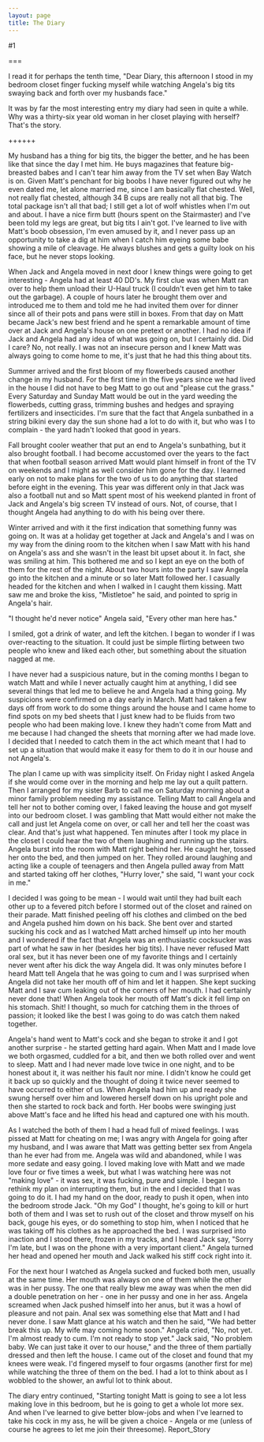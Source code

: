 ```yaml
---
layout: page
title: The Diary
---
```

#1 

===

I read it for perhaps the tenth time, "Dear Diary, this afternoon I stood in my bedroom closet finger fucking myself while watching Angela's big tits swaying back and forth over my husbands face." 

It was by far the most interesting entry my diary had seen in quite a while. Why was a thirty-six year old woman in her closet playing with herself? That's the story. 

++++++ 

My husband has a thing for big tits, the bigger the better, and he has been like that since the day I met him. He buys magazines that feature big-breasted babes and I can't tear him away from the TV set when Bay Watch is on. Given Matt's penchant for big boobs I have never figured out why he even dated me, let alone married me, since I am basically flat chested. Well, not really flat chested, although 34 B cups are really not all that big. The total package isn't all that bad; I still get a lot of wolf whistles when I'm out and about. I have a nice firm butt (hours spent on the Stairmaster) and I've been told my legs are great, but big tits I ain't got. I've learned to live with Matt's boob obsession, I'm even amused by it, and I never pass up an opportunity to take a dig at him when I catch him eyeing some babe showing a mile of cleavage. He always blushes and gets a guilty look on his face, but he never stops looking. 

When Jack and Angela moved in next door I knew things were going to get interesting - Angela had at least 40 DD's. My first clue was when Matt ran over to help them unload their U-Haul truck (I couldn't even get him to take out the garbage). A couple of hours later he brought them over and introduced me to them and told me he had invited them over for dinner since all of their pots and pans were still in boxes. From that day on Matt became Jack's new best friend and he spent a remarkable amount of time over at Jack and Angela's house on one pretext or another. I had no idea if Jack and Angela had any idea of what was going on, but I certainly did. Did I care? No, not really. I was not an insecure person and I knew Matt was always going to come home to me, it's just that he had this thing about tits. 

Summer arrived and the first bloom of my flowerbeds caused another change in my husband. For the first time in the five years since we had lived in the house I did not have to beg Matt to go out and "please cut the grass." Every Saturday and Sunday Matt would be out in the yard weeding the flowerbeds, cutting grass, trimming bushes and hedges and spraying fertilizers and insecticides. I'm sure that the fact that Angela sunbathed in a string bikini every day the sun shone had a lot to do with it, but who was I to complain - the yard hadn't looked that good in years. 

Fall brought cooler weather that put an end to Angela's sunbathing, but it also brought football. I had become accustomed over the years to the fact that when football season arrived Matt would plant himself in front of the TV on weekends and I might as well consider him gone for the day. I learned early on not to make plans for the two of us to do anything that started before eight in the evening. This year was different only in that Jack was also a football nut and so Matt spent most of his weekend planted in front of Jack and Angela's big screen TV instead of ours. Not, of course, that I thought Angela had anything to do with his being over there. 

Winter arrived and with it the first indication that something funny was going on. It was at a holiday get together at Jack and Angela's and I was on my way from the dining room to the kitchen when I saw Matt with his hand on Angela's ass and she wasn't in the least bit upset about it. In fact, she was smiling at him. This bothered me and so I kept an eye on the both of them for the rest of the night. About two hours into the party I saw Angela go into the kitchen and a minute or so later Matt followed her. I casually headed for the kitchen and when I walked in I caught them kissing. Matt saw me and broke the kiss, "Mistletoe" he said, and pointed to sprig in Angela's hair. 

"I thought he'd never notice" Angela said, "Every other man here has." 

I smiled, got a drink of water, and left the kitchen. I began to wonder if I was over-reacting to the situation. It could just be simple flirting between two people who knew and liked each other, but something about the situation nagged at me. 

I have never had a suspicious nature, but in the coming months I began to watch Matt and while I never actually caught him at anything, I did see several things that led me to believe he and Angela had a thing going. My suspicions were confirmed on a day early in March. Matt had taken a few days off from work to do some things around the house and I came home to find spots on my bed sheets that I just knew had to be fluids from two people who had been making love. I knew they hadn't come from Matt and me because I had changed the sheets that morning after we had made love. I decided that I needed to catch them in the act which meant that I had to set up a situation that would make it easy for them to do it in our house and not Angela's. 

The plan I came up with was simplicity itself. On Friday night I asked Angela if she would come over in the morning and help me lay out a quilt pattern. Then I arranged for my sister Barb to call me on Saturday morning about a minor family problem needing my assistance. Telling Matt to call Angela and tell her not to bother coming over, I faked leaving the house and got myself into our bedroom closet. I was gambling that Matt would either not make the call and just let Angela come on over, or call her and tell her the coast was clear. And that's just what happened. Ten minutes after I took my place in the closet I could hear the two of them laughing and running up the stairs. Angela burst into the room with Matt right behind her. He caught her, tossed her onto the bed, and then jumped on her. They rolled around laughing and acting like a couple of teenagers and then Angela pulled away from Matt and started taking off her clothes, "Hurry lover," she said, "I want your cock in me." 

I decided I was going to be mean - I would wait until they had built each other up to a fevered pitch before I stormed out of the closet and rained on their parade. Matt finished peeling off his clothes and climbed on the bed and Angela pushed him down on his back. She bent over and started sucking his cock and as I watched Matt arched himself up into her mouth and I wondered if the fact that Angela was an enthusiastic cocksucker was part of what he saw in her (besides her big tits). I have never refused Matt oral sex, but it has never been one of my favorite things and I certainly never went after his dick the way Angela did. It was only minutes before I heard Matt tell Angela that he was going to cum and I was surprised when Angela did not take her mouth off of him and let it happen. She kept sucking Matt and I saw cum leaking out of the corners of her mouth. I had certainly never done that! When Angela took her mouth off Matt's dick it fell limp on his stomach. Shit! I thought, so much for catching them in the throes of passion; it looked like the best I was going to do was catch them naked together. 

Angela's hand went to Matt's cock and she began to stroke it and I got another surprise - he started getting hard again. When Matt and I made love we both orgasmed, cuddled for a bit, and then we both rolled over and went to sleep. Matt and I had never made love twice in one night, and to be honest about it, it was neither his fault nor mine. I didn't know he could get it back up so quickly and the thought of doing it twice never seemed to have occurred to either of us. When Angela had him up and ready she swung herself over him and lowered herself down on his upright pole and then she started to rock back and forth. Her boobs were swinging just above Matt's face and he lifted his head and captured one with his mouth. 

As I watched the both of them I had a head full of mixed feelings. I was pissed at Matt for cheating on me; I was angry with Angela for going after my husband, and I was aware that Matt was getting better sex from Angela than he ever had from me. Angela was wild and abandoned, while I was more sedate and easy going. I loved making love with Matt and we made love four or five times a week, but what I was watching here was not "making love" - it was sex, it was fucking, pure and simple. I began to rethink my plan on interrupting them, but in the end I decided that I was going to do it. I had my hand on the door, ready to push it open, when into the bedroom strode Jack. "Oh my God" I thought, he's going to kill or hurt both of them and I was set to rush out of the closet and throw myself on his back, gouge his eyes, or do something to stop him, when I noticed that he was taking off his clothes as he approached the bed. I was surprised into inaction and I stood there, frozen in my tracks, and I heard Jack say, "Sorry I'm late, but I was on the phone with a very important client." Angela turned her head and opened her mouth and Jack walked his stiff cock right into it. 

For the next hour I watched as Angela sucked and fucked both men, usually at the same time. Her mouth was always on one of them while the other was in her pussy. The one that really blew me away was when the men did a double penetration on her - one in her pussy and one in her ass. Angela screamed when Jack pushed himself into her anus, but it was a howl of pleasure and not pain. Anal sex was something else that Matt and I had never done. I saw Matt glance at his watch and then he said, "We had better break this up. My wife may coming home soon." Angela cried, "No, not yet. I'm almost ready to cum. I'm not ready to stop yet." Jack said, "No problem baby. We can just take it over to our house," and the three of them partially dressed and then left the house. I came out of the closet and found that my knees were weak. I'd fingered myself to four orgasms (another first for me) while watching the three of them on the bed. I had a lot to think about as I wobbled to the shower, an awful lot to think about. 

The diary entry continued, "Starting tonight Matt is going to see a lot less making love in this bedroom, but he is going to get a whole lot more sex. And when I've learned to give better blow-jobs and when I've learned to take his cock in my ass, he will be given a choice - Angela or me (unless of course he agrees to let me join their threesome). Report_Story 
